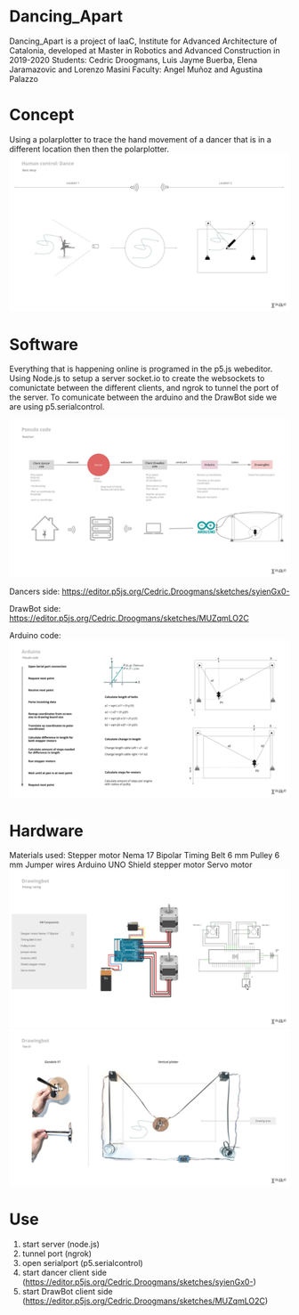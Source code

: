 # Dancing_Apart

Dancing_Apart is a project of IaaC, Institute for Advanced Architecture of Catalonia, developed at Master in Robotics and Advanced Construction in 2019-2020
Students: Cedric Droogmans, Luis Jayme Buerba, Elena Jaramazovic and Lorenzo Masini
Faculty: Angel Muñoz and Agustina Palazzo


# Concept

Using a polarplotter to trace the hand movement of a dancer that is in a different location then then the polarplotter.
![alt text](https://github.com/cedricdroogmans/Dancing_Apart/blob/master/images/concept.jpg)


# Software

Everything that is happening online is programed in the p5.js webeditor.
Using Node.js to setup a server socket.io to create the websockets to comunictate between the different clients, and ngrok to tunnel the port of the server. To comunicate between the arduino and the DrawBot side we are using p5.serialcontrol.

![alt text](https://github.com/cedricdroogmans/Dancing_Apart/blob/master/images/SWD_01.jpg)

Dancers side:
https://editor.p5js.org/Cedric.Droogmans/sketches/syienGx0-

DrawBot side:
https://editor.p5js.org/Cedric.Droogmans/sketches/MUZqmLO2C

Arduino code:
![alt text](https://github.com/cedricdroogmans/Dancing_Apart/blob/master/images/arduino_code.jpg)


# Hardware 

Materials used:
Stepper motor Nema 17 Bipolar 
Timing Belt 6 mm
Pulley 6 mm
Jumper wires
Arduino UNO
Shield stepper motor
Servo motor
![alt text](https://github.com/cedricdroogmans/Dancing_Apart/blob/master/images/arduino.jpg)
![alt text](https://github.com/cedricdroogmans/Dancing_Apart/blob/master/images/drawbot.jpg)

# Use

1) start server   (node.js)
2) tunnel port    (ngrok)
3) open serialport (p5.serialcontrol)
4) start dancer client side (https://editor.p5js.org/Cedric.Droogmans/sketches/syienGx0-)
5) start DrawBot client side (https://editor.p5js.org/Cedric.Droogmans/sketches/MUZqmLO2C)
